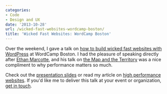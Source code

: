```yaml
---
categories:
- Code
- Design and UX
date: '2013-10-28'
url: /wicked-fast-websites-wordcamp-boston/
title: 'Wicked Fast Websites: WordCamp Boston'
---
```


Over the weekend, I gave a talk on <a href="https://speakerdeck.com/cferdinandi/wicked-fast-wordpress-wordcamp-boston-2013">how to build wicked fast websites with WordPress</a> at WordCamp Boston. I had the pleasure of speaking directly after <a href="http://ethanmarcotte.com/">Ethan Marcotte</a>, and his talk on <a href="http://vimeo.com/63525054">the Map and the Territory</a> was a nice compliment to why performance matters so much.

Check out the <a href="https://speakerdeck.com/cferdinandi/wicked-fast-wordpress-wordcamp-boston-2013">presentation slides</a> or read my article on <a href="https://gomakethings.com/high-performance-websites/">high performance websites</a>. If you'd like me to deliver this talk at your event or organization, <a href="https://gomakethings.com/about/">get in touch</a>.

<script async class="speakerdeck-embed" data-id="342840f01e5e0131047a4ece5468c54b" data-ratio="1.77469670710572" src="//speakerdeck.com/assets/embed.js"></script>